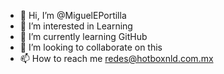 - 👋 Hi, I’m @MiguelEPortilla
- 👀 I’m interested in Learning 
- 🌱 I’m currently learning GitHub 
- 💞️ I’m looking to collaborate on this
- 📫 How to reach me redes@hotboxnld.com.mx

<!---
MiguelEPortilla/MiguelEPortilla is a ✨ special ✨ repository because its `README.md` (this file) appears on your GitHub profile.
You can click the Preview link to take a look at your changes.
--->
